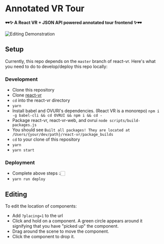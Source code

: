 # Annotated VR Tour
**🕶✨ A React VR + JSON API powered annotated tour frontend ✨🕶**

![Editing Demonstration](https://thumbs.gfycat.com/BlushingScaryElk-size_restricted.gif)

## Setup
Currently, this repo depends on the `master` branch of react-vr. Here's what you need to do to develop/deploy this repo locally:

### Development
* Clone this repository
* Clone [react-vr](https://github.com/facebook/react-vr)
* `cd` into the react-vr directory
* `yarn`
* Install babel and OVURI's dependencies. (React VR is a monorepo)
`npm i -g babel-cli && cd OVRUI && npm i && cd -`
* Package react-vr, react-vr-web, and ovrui
`node scripts/build-packages.js`
* You should see
`Built all packages! They are located at /Users/{your/dev/path}/react-vr/package_builds`
* `cd` to your clone of this repository
* `yarn`
* `yarn start`

### Deployment
* Complete above steps 👆🏻
* `yarn run deploy`

## Editing
To edit the location of components:
* Add `?placing=1` to the url
* Click and hold on a component. A green circle appears around it signifying that you have "picked up" the component.
* Drag around the scene to move the component.
* Click the component to drop it.
